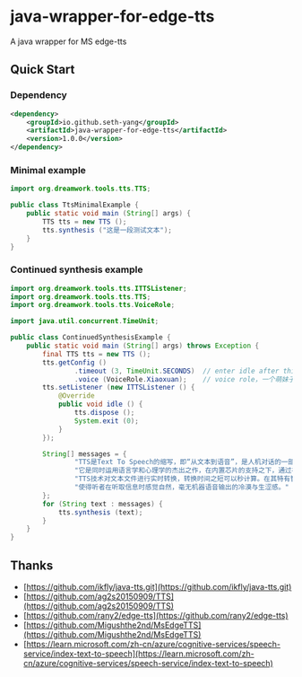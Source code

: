 # java-wrapper-for-edge-tts
A java wrapper for MS edge-tts

## Quick Start
### Dependency
```xml
<dependency>
    <groupId>io.github.seth-yang</groupId>
    <artifactId>java-wrapper-for-edge-tts</artifactId>
    <version>1.0.0</version>
</dependency>
```

### Minimal example

```java
import org.dreamwork.tools.tts.TTS;

public class TtsMinimalExample {
    public static void main (String[] args) {
        TTS tts = new TTS ();
        tts.synthesis ("这是一段测试文本");
    }
}
```

### Continued synthesis example
```java
import org.dreamwork.tools.tts.ITTSListener;
import org.dreamwork.tools.tts.TTS;
import org.dreamwork.tools.tts.VoiceRole;

import java.util.concurrent.TimeUnit;

public class ContinuedSynthesisExample {
    public static void main (String[] args) throws Exception {
        final TTS tts = new TTS ();
        tts.getConfig ()
                .timeout (3, TimeUnit.SECONDS)  // enter idle after this amount of time unit
                .voice (VoiceRole.Xiaoxuan);    // voice role，一个萌妹子
        tts.setListener (new ITTSListener () {
            @Override
            public void idle () {
                tts.dispose ();
                System.exit (0);
            }
        });

        String[] messages = {
                "TTS是Text To Speech的缩写，即“从文本到语音”，是人机对话的一部分，让机器能够说话",
                "它是同时运用语言学和心理学的杰出之作，在内置芯片的支持之下，通过神经网络的设计，把文字智能地转化为自然语音流。",
                "TTS技术对文本文件进行实时转换，转换时间之短可以秒计算。在其特有智能语音控制器作用下，文本输出的语音音律流畅，" +
                "使得听者在听取信息时感觉自然，毫无机器语音输出的冷漠与生涩感。"
        };
        for (String text : messages) {
            tts.synthesis (text);
        }
    }
}
```

## Thanks
- [https://github.com/ikfly/java-tts.git](https://github.com/ikfly/java-tts.git)
- [https://github.com/ag2s20150909/TTS](https://github.com/ag2s20150909/TTS)
- [https://github.com/rany2/edge-tts](https://github.com/rany2/edge-tts)
- [https://github.com/Migushthe2nd/MsEdgeTTS](https://github.com/Migushthe2nd/MsEdgeTTS)
- [https://learn.microsoft.com/zh-cn/azure/cognitive-services/speech-service/index-text-to-speech](https://learn.microsoft.com/zh-cn/azure/cognitive-services/speech-service/index-text-to-speech)